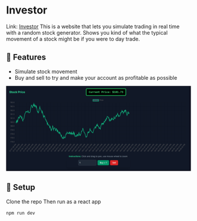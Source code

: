 # Investor

 Link: [Investor](https://investor-owtlbk2cd-axli16s-projects.vercel.app/)
This is a website that lets you simulate trading in real time with a random stock generator. Shows you kind of what the typical movement of a stock might be if you were to day trade. 

## 🚀 Features
- Simulate stock movement 
- Buy and sell to try and make your account as profitable as possible

![App Screenshot](./assets/screenshot.PNG)

## 🔧 Setup
Clone the repo
Then run as a react app
```cmd
npm run dev
```
